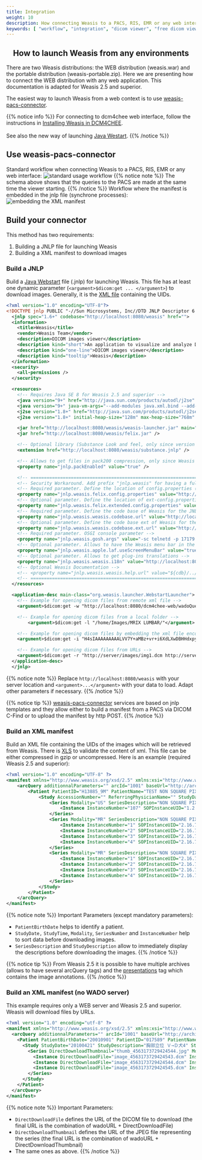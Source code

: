 ```yaml
---
title: Integration
weight: 10
description: How connecting Weasis to a PACS, RIS, EMR or any web interface
keywords: [ "workflow", "integration", "dicom viewer", "free dicom viewer", "open source dicom viewer", "weasis dicom viewer",  "multi-platform dicom viewer", "dicom", "pacs", "pacs viewer" ]
---
```


## <center>How to launch Weasis from any environments</center>

There are two Weasis distributions: the WEB distribution (weasis.war) and the portable distribution (weasis-portable.zip). Here we are presenting how to connect the WEB distribution with any web application. This documentation is adapted for Weasis 2.5 and superior.

The easiest way to launch Weasis from a web context is to use <a target="_blank" href="https://github.com/nroduit/weasis-pacs-connector">weasis-pacs-connector</a>.

{{% notice info %}}
For connecting to dcm4chee web interface, follow the instructions in [Installing Weasis in DCM4CHEE](../../../getting-started/dcm4chee).<br><br>
See also the new way of launching <a target="_blank" href="https://github.com/nroduit/weasis-pacs-connector#new-way-to-launch-jnlp">Java Westart</a>.
{{% /notice %}}


## Use weasis-pacs-connector

Standard workflow when connecting Weasis to a PACS, RIS, EMR or any web interface:
![standard usage workflow](/images/connector-wk-std.png?classes=border "Standard workflow")
{{% notice note %}}
The schema above shows that the queries to the PACS are made at the same time the viewer starting.
{{% /notice %}}
Workflow where the manifest is embedded in the jnlp file (synchrone processes):
![embedding the XML manifest](/images/connector-wk-emb.png?classes=border "Embedding the xml manifest")

## Build your connector
This method has two requirements:

1. Building a JNLP file for launching Weasis
2. Building a XML manifest to download images

###  Build a JNLP
Build a <a target="_blank" href="https://docs.oracle.com/javase/8/docs/technotes/guides/javaws/developersguide/contents.html">Java Webstart</a> file (.jnlp) for launching Weasis. This file has at least one dynamic parameter (`<argument>$dicom:get ... </argument>`) to download images. Generally, it is the [XML file](#build-an-xml-manifest) containing the UIDs.

``` xml
<?xml version="1.0" encoding="UTF-8"?>
<!DOCTYPE jnlp PUBLIC "-//Sun Microsystems, Inc//DTD JNLP Descriptor 6.0//EN" "http://java.sun.com/dtd/JNLP-6.0.dtd">
  <jnlp spec="1.6+" codebase="http://localhost:8080/weasis" href="">
  <information>
    <title>Weasis</title>
    <vendor>Weasis Team</vendor>
    <description>DICOM images viewer</description>
    <description kind="short">An application to visualize and analyze DICOM images.</description>
    <description kind="one-line">DICOM images viewer</description>
    <description kind="tooltip">Weasis</description>
  </information>
  <security>
    <all-permissions />
  </security>

  <resources>
    <!-- Requires Java SE 8 for Weasis 2.5 and superior -->
	<java version="9+" href="http://java.sun.com/products/autodl/j2se" java-vm-args="--add-modules java.xml.bind --add-exports=java.base/sun.net.www.protocol.http=ALL-UNNAMED --add-exports=java.base/sun.net.www.protocol.https=ALL-UNNAMED --add-exports=java.base/sun.net.www.protocol.file=ALL-UNNAMED --add-exports=java.base/sun.net.www.protocol.ftp=ALL-UNNAMED --add-exports=java.base/sun.net.www.protocol.jar=ALL-UNNAMED --add-exports=jdk.unsupported/sun.misc=ALL-UNNAMED --add-opens=java.base/java.net=ALL-UNNAMED --add-opens=java.base/java.lang=ALL-UNNAMED --add-opens=java.base/java.security=ALL-UNNAMED --add-opens=java.base/java.io=ALL-UNNAMED --add-opens=java.desktop/javax.imageio.stream=ALL-UNNAMED --add-opens=java.desktop/javax.imageio=ALL-UNNAMED --add-opens=java.desktop/com.sun.awt=ALL-UNNAMED" initial-heap-size="128m" max-heap-size="768m" />
	<java version="9+" java-vm-args="--add-modules java.xml.bind --add-exports=java.base/sun.net.www.protocol.http=ALL-UNNAMED --add-exports=java.base/sun.net.www.protocol.https=ALL-UNNAMED --add-exports=java.base/sun.net.www.protocol.file=ALL-UNNAMED --add-exports=java.base/sun.net.www.protocol.ftp=ALL-UNNAMED --add-exports=java.base/sun.net.www.protocol.jar=ALL-UNNAMED --add-exports=jdk.unsupported/sun.misc=ALL-UNNAMED --add-opens=java.base/java.net=ALL-UNNAMED --add-opens=java.base/java.lang=ALL-UNNAMED --add-opens=java.base/java.security=ALL-UNNAMED --add-opens=java.base/java.io=ALL-UNNAMED --add-opens=java.desktop/javax.imageio.stream=ALL-UNNAMED --add-opens=java.desktop/javax.imageio=ALL-UNNAMED --add-opens=java.desktop/com.sun.awt=ALL-UNNAMED" initial-heap-size="128m" max-heap-size="768m" />
    <j2se version="1.8+" href="http://java.sun.com/products/autodl/j2se" initial-heap-size="128m" max-heap-size="768m" />
    <j2se version="1.8+" initial-heap-size="128m" max-heap-size="768m" />

    <jar href="http://localhost:8080/weasis/weasis-launcher.jar" main="true" />
    <jar href="http://localhost:8080/weasis/felix.jar" />

    <!-- Optional library (Substance Look and feel, only since version 1.0.8). Requires the new Java Plug-in introduced in the Java SE 6 update 10 release.For previous JRE 6, substance.jnlp needs a static codebase URL -->
    <extension href="http://localhost:8080/weasis/substance.jnlp" />

    <!-- Allows to get files in pack200 compression, only since Weasis 1.1.2 -->
    <property name="jnlp.packEnabled" value="true" />

    <!-- ================================================================================================================= -->
    <!-- Security Workaround. Add prefix "jnlp.weasis" for having a fully trusted application without signing jnlp (only since weasis 1.2.9), http://bugs.sun.com/bugdatabase/view_bug.do?bug_id=6653241 -->
    <!-- Required parameter. Define the location of config.properties (the OSGI configuration and the list of plug-ins to install/start) -->
    <property name="jnlp.weasis.felix.config.properties" value="http://localhost:8080/weasis/conf/config.properties" />
    <!-- Optional parameter. Define the location of ext-config.properties (extend/override config.properties) -->
    <property name="jnlp.weasis.felix.extended.config.properties" value="http://localhost:8080/weasis-ext/conf/ext-config.properties" />
    <!-- Required parameter. Define the code base of Weasis for the JNLP -->
    <property name="jnlp.weasis.weasis.codebase.url" value="http://localhost:8080/weasis" />
    <!-- Optional parameter. Define the code base ext of Weasis for the JNLP -->
    <property name="jnlp.weasis.weasis.codebase.ext.url" value="http://localhost:8080/weasis-ext" />
    <!-- Required parameter. OSGI console parameter -->
    <property name="jnlp.weasis.gosh.args" value="-sc telnetd -p 17179 start" />
    <!-- Optional parameter. Allows to have the Weasis menu bar in the top bar on Mac OS X (works only with the native Aqua look and feel) -->
    <property name="jnlp.weasis.apple.laf.useScreenMenuBar" value="true" />
    <!-- Optional parameter. Allows to get plug-ins translations -->
    <property name="jnlp.weasis.weasis.i18n" value="http://localhost:8080/weasis-i18n" />
    <!-- Optional Weasis Documentation -->
    <!-- <property name="jnlp.weasis.weasis.help.url" value="${cdb}/../weasis-doc" /> -->
    <!-- ================================================================================================================= -->
  </resources>

  <application-desc main-class="org.weasis.launcher.WebstartLauncher">
    <!-- Example for opening dicom files from remote xml file -->
    <argument>$dicom:get -w "http://localhost:8080/dcm4chee-web/wadoQueries/wado_query3888637380.xml.gz"</argument>

    <!-- Example for opening dicom files from a local folder -->
        <argument>$dicom:get -l "/home/Images/MRIX LUMBAR/"</argument>

    <!-- Example for opening dicom files by embedding the xml file encoded in gzip and then in base64, it must be in one line without space at the beginning -->
    <argument>$dicom:get -i "H4sIAAAAAAAAALVV7Y+aMBz+vr+i6XdLXwDBHHdxpy4mvgX0dvtkOqnaBOGO1qn//RUQnW5uy3JHCC2/1+d5Wsrdw36TgB8iVzJLA0gQhkCkiyyW6SqAW71seBA83H+62/E4m79uR..."</argument>

    <!-- Example for opening dicom files from URLs -->
    <argument>$dicom:get -r "http://server/images/img1.dcm http://server/images/img2.dcm"</argument>
  </application-desc>
  </jnlp>
```

{{% notice note %}}
Replace `http://localhost:8080/weasis` with your server location and `<argument>...</argument>` with your data to load. Adapt other parameters if necessary.
{{% /notice %}}

{{% notice tip %}}
<a target="_blank" href="https://github.com/nroduit/weasis-pacs-connector">weasis-pacs-connector</a> services are based on jnlp templates and they allow either to build a manifest from a PACS via DICOM C-Find or to upload the manifest by http POST.
{{% /notice %}}

###  Build an XML manifest
Build an XML file containing the UIDs of the images which will be retrieved from Weasis. There is <a target="_blank" href="https://github.com/nroduit/Weasis/blob/master/weasis-dicom/weasis-dicom-explorer/src/main/resources/config/manifest.xsd">XLS</a> to validate the content of xml. This file can be either compressed in gzip or uncompressed. Here is an example (required Weasis 2.5 and superior):

``` xml
<?xml version="1.0" encoding="UTF-8" ?>
<manifest xmlns="http://www.weasis.org/xsd/2.5" xmlns:xsi="http://www.w3.org/2001/XMLSchema-instance">
    <arcQuery additionnalParameters="" arcId="1001" baseUrl="http://archive-weasis.rhcloud.com/archive/wado" requireOnlySOPInstanceUID="false">
        <Patient PatientID="H13885_9M" PatientName="TEST NON SQUARE PIXELS" PatientSex="F">
            <Study AccessionNumber="" ReferringPhysicianName="" StudyDate="20130711" StudyDescription="TEST NON SQUARE PIXELS" StudyID="PKD" StudyInstanceUID="2.16.756.5.5.100.397184556.14391.1373576413.1508" StudyTime="170013">
                <Series Modality="US" SeriesDescription="NON SQUARE PIXELS: PIXEL ASPECT RATIO" SeriesInstanceUID="1.2.40.0.13.1.1.87878503032592846377547034671833520632" SeriesNumber="2">
                    <Instance InstanceNumber="107" SOPInstanceUID="1.2.40.0.13.1.1.126082073005720329436273995268222863740"/>
                </Series>
                <Series Modality="MR" SeriesDescription="NON SQUARE PIXELS: PIXEL SPACING" SeriesInstanceUID="2.16.756.5.5.100.397184556.7220.1373578035.1" SeriesNumber="40001">
                    <Instance InstanceNumber="1" SOPInstanceUID="2.16.756.5.5.100.397184556.7220.1373578035.1.0"/>
                    <Instance InstanceNumber="2" SOPInstanceUID="2.16.756.5.5.100.397184556.7220.1373578035.1.1"/>
                    <Instance InstanceNumber="3" SOPInstanceUID="2.16.756.5.5.100.397184556.7220.1373578035.1.2"/>
                    <Instance InstanceNumber="4" SOPInstanceUID="2.16.756.5.5.100.397184556.7220.1373578035.1.3"/>
                </Series>
                <Series Modality="MR" SeriesDescription="NON SQUARE PIXELS: PIXEL SPACING" SeriesInstanceUID="2.16.756.5.5.100.397184556.7220.1373578664.2" SeriesNumber="50001">
                    <Instance InstanceNumber="1" SOPInstanceUID="2.16.756.5.5.100.397184556.7220.1373578664.2.0"/>
                    <Instance InstanceNumber="2" SOPInstanceUID="2.16.756.5.5.100.397184556.7220.1373578664.2.1"/>
                    <Instance InstanceNumber="3" SOPInstanceUID="2.16.756.5.5.100.397184556.7220.1373578664.2.2"/>
                    <Instance InstanceNumber="4" SOPInstanceUID="2.16.756.5.5.100.397184556.7220.1373578664.2.3"/>
                </Series>
            </Study>
        </Patient>
    </arcQuery>
</manifest>
```

{{% notice note %}}
Important Parameters (except mandatory parameters):

- `PatientBirthDate` helps to identify a patient.
- `StudyDate,` `StudyTime`, `Modality`, `SeriesNumber` and `InstanceNumber` help to sort data before downloading images.
- `SeriesDescription` and `StudyDescription` allow to immediately display the descriptions before downloading the images.
{{% /notice %}}

{{% notice tip %}}
From Weasis 2.5 it is possible to have multiple archives (allows to have several arcQuery tags) and the <a target="_blank" href="https://github.com/nroduit/Weasis/blob/master/weasis-dicom/weasis-dicom-explorer/src/main/resources/config/presentations.xsd">presentations</a> tag which contains the image annotations.
{{% /notice %}}

###  Build an XML manifest (no WADO server)
This example requires only a WEB server and Weasis 2.5 and superior. Weasis will download files by URLs.

``` xml
<?xml version="1.0" encoding="utf-8" ?>
<manifest xmlns="http://www.weasis.org/xsd/2.5" xmlns:xsi="http://www.w3.org/2001/XMLSchema-instance">
  <arcQuery additionnalParameters="" arcId="1001" baseUrl="http://archive-weasis.rhcloud.com/archive/wado" requireOnlySOPInstanceUID="false">
    <Patient PatientBirthDate="20010901" PatientID="017589" PatientName="Validate WADAKOKOA">
      <Study StudyDate="20100421" StudyDescription="胸部立位 Ｖ→Ｄ犬4" StudyInstanceUID="1.2.392.200036.9107.500.11141010042100073" StudyTime="113836">
        <Series DirectDownloadThumbnail="thumb_4563173729424544.jpg" Modality="CR" SeriesDescription="Ｖ→Ｄ犬4" SeriesInstanceUID="1.2.392.200036.9107.500.305.1410.141010042100073.121" SeriesNumber="1">
          <Instance DirectDownloadFile="image_4563173729424543.dcm" InstanceNumber="1" SOPInstanceUID="1.2.392.200036.9107.500.305.1410.20100421.114831.109.101410"/>
          <Instance DirectDownloadFile="image_4563173729424544.dcm" InstanceNumber="2" SOPInstanceUID="1.2.392.200036.9107.500.305.1410.20100421.114828.234.101410"/>
          <Instance DirectDownloadFile="image_4563173729424545.dcm" InstanceNumber="3" SOPInstanceUID="1.2.392.200036.9107.500.305.1410.20100421.114823.421.101410"/>
        </Series>
      </Study>
    </Patient>
  </arcQuery>
</manifest>
```

{{% notice note %}}
Important Parameters:

- `DirectDownloadFile` defines the URL of the DICOM file to download (the final URL is the combination of wadoURL + DirectDownloadFile)
- `DirectDownloadThumbnail` defines the URL of the JPEG file representing the series (the final URL is the combination of wadoURL + DirectDownloadThumbnail)
- The same ones as above.
{{% /notice %}}
